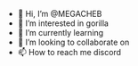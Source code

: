 - 👋 Hi, I’m @MEGACHEB
- 👀 I’m interested in gorilla
- 🌱 I’m currently learning
- 💞️ I’m looking to collaborate on 
- 📫 How to reach me discord

<!---
MEGACHEB/MEGACHEB is a ✨ special ✨ repository because its `README.md` (this file) appears on your GitHub profile.
You can click the Preview link to take a look at your changes.
--->
